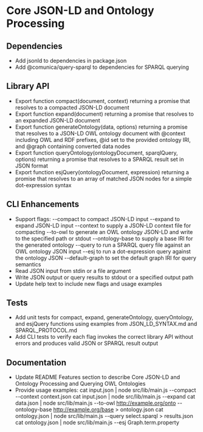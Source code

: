 # Core JSON-LD and Ontology Processing

## Dependencies
- Add jsonld to dependencies in package.json
- Add @comunica/query-sparql to dependencies for SPARQL querying

## Library API
- Export function compact(document, context) returning a promise that resolves to a compacted JSON-LD document
- Export function expand(document) returning a promise that resolves to an expanded JSON-LD document
- Export function generateOntology(data, options) returning a promise that resolves to a JSON-LD OWL ontology document with @context including OWL and RDF prefixes, @id set to the provided ontology IRI, and @graph containing converted data nodes
- Export function queryOntology(ontologyDocument, sparqlQuery, options) returning a promise that resolves to a SPARQL result set in JSON format
- Export function esjQuery(ontologyDocument, expression) returning a promise that resolves to an array of matched JSON nodes for a simple dot-expression syntax

## CLI Enhancements
- Support flags:
  --compact to compact JSON-LD input
  --expand to expand JSON-LD input
  --context <path> to supply a JSON-LD context file for compacting
  --to-owl <outputPath> to generate an OWL ontology JSON-LD and write to the specified path or stdout
  --ontology-base <IRI> to supply a base IRI for the generated ontology
  --query <sparqlFile> to run a SPARQL query file against an OWL ontology JSON input
  --esj <expression> to run a dot-expression query against the ontology JSON
  --default-graph <IRI> to set the default graph IRI for query semantics
- Read JSON input from stdin or a file argument
- Write JSON output or query results to stdout or a specified output path
- Update help text to include new flags and usage examples

## Tests
- Add unit tests for compact, expand, generateOntology, queryOntology, and esjQuery functions using examples from JSON_LD_SYNTAX.md and SPARQL_PROTOCOL.md
- Add CLI tests to verify each flag invokes the correct library API without errors and produces valid JSON or SPARQL result output

## Documentation
- Update README Features section to describe Core JSON-LD and Ontology Processing and Querying OWL Ontologies
- Provide usage examples:
  cat input.json | node src/lib/main.js --compact --context context.json
  cat input.json | node src/lib/main.js --expand
  cat data.json | node src/lib/main.js --to-owl http://example.org/onto --ontology-base http://example.org/base > ontology.json
  cat ontology.json | node src/lib/main.js --query select.sparql > results.json
  cat ontology.json | node src/lib/main.js --esj Graph.term.property